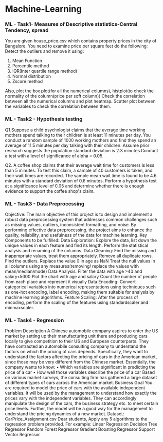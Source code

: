# Machine-Learning
### ML - Task1- Measures of Descriptive statistics-Central Tendency, spread
You are given house_price.csv which contains property prices in the city of Bangalore. You need to examine price per square feet do the following:
Detect the outliers and remove it using:
1. Mean Function
2. Percentile method
3. IQR(Inter quartile range method)
4. Normal distribution
5. Zscore method

Also, plot the box plot(for all the numerical columns), histplot(to check the normality of the column(price per sqft column))
Check the correlation between all the numerical columns and plot heatmap.
Scatter plot between the variables to check the correlation between them.

### ML - Task2 - Hypothesis testing

Q1.Suppose a child psychologist claims that the average time working mothers spend talking to their children is at least 11 minutes per day. You conduct a random sample of 1000 working mothers and find they spend an average of 11.5 minutes per day talking with their children. Assume prior research suggests the population standard deviation is 2.3 minutes.Conduct a test with a level of significance of alpha = 0.05.

Q2. A coffee shop claims that their average wait time for customers is less than 5 minutes. To test this claim, a sample of 40 customers is taken, and their wait times are recorded. The sample mean wait time is found to be 4.6 minutes with a standard deviation of 0.8 minutes. Perform a hypothesis test at a significance level of 0.05 and determine whether there is enough evidence to support the coffee shop's claim.


### ML - Task3 - Data Preprocessing
Objective:
The main objective of this project is to design and implement a robust data preprocessing system that addresses common challenges such as missing values, outliers, inconsistent formatting, and noise. By performing effective data preprocessing, the project aims to enhance the quality, reliability, and usefulness of the data for machine learning.
Key Components to be fulfilled:
Data Exploration:   Explore the data, list down the unique values in each feature and find its length. Perform the statistical analysis and renaming of the columns.
Data Cleaning: 
Find the missing and inappropriate values, treat them appropriately. Remove all duplicate rows. Find the outliers.
Replace the value 0 in age as NaN
Treat the null values in all columns using any measures(removing/ replace the values with mean/median/mode)
Data Analysis:
Filter the data with age >40 and salary<5000
Plot the chart with age and salary
Count the number of people from each place and represent it visually
Data Encoding:
Convert categorical variables into numerical representations using techniques such as one-hot encoding, label encoding, making them suitable for analysis by machine learning algorithms.
Feature Scaling: 
After the process of encoding, perform the scaling of the features using standardscaler and minmaxscaler.

### ML - Task4 - Regression
Problem Description
A Chinese automobile company aspires to enter the US market by setting up their manufacturing unit there and producing cars locally to give competition to their US and European counterparts. They have contracted an automobile consulting company to understand the factors on which the pricing of cars depends. Specifically, they want to understand the factors affecting the pricing of cars in the American market, since those may be very different from the Chinese market. Essentially, the company wants to know:
• Which variables are significant in predicting the price of a car
• How well those variables describe the price of a car
Based on various market surveys, the consulting firm has gathered a large dataset of different types of cars across the American market.
Business Goal
You are required to model the price of cars with the available independent variables. It will be used by the management to understand how exactly the prices vary with the independent variables. They can accordingly manipulate the design of the cars, the business strategy etc. to meet certain price levels. Further, the model will be a good way for the management to
understand the pricing dynamics of a new market.
Dataset: CarPrice_Assignment.csv
Dear students,
Apply any 5 algorithms to the regression problem provided.
For example:
Linear Regression
Decision Tree Regressor
Random Forest Regressor
Gradient Boosting Regressor
Support Vector Regressor
